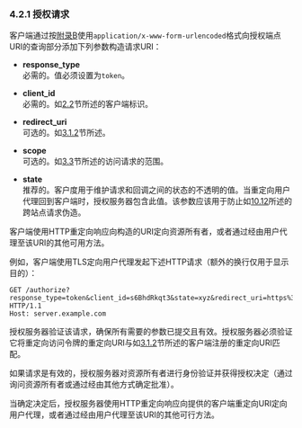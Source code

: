 ### 4.2.1 授权请求

客户端通过按[附录B](../AppendixB/b.md)使用`application/x-www-form-urlencoded`格式向授权端点URI的查询部分添加下列参数构造请求URI：

-  **response_type**    
  必需的。值必须设置为`token`。

-  **client_id**    
  必需的。如[2.2](../Section02/2.2.md)节所述的客户端标识。

-  **redirect_uri**    
  可选的。如[3.1.2](../Section03/3.1.2.md)节所述。

-  **scope**    
  可选的。如[3.3](../Section03/3.3.md)节所述的访问请求的范围。

-  **state**    
  推荐的。客户度用于维护请求和回调之间的状态的不透明的值。当重定向用户代理回到客户端时，授权服务器包含此值。该参数应该用于防止如[10.12](../Section10/10.12.md)所述的跨站点请求伪造。

客户端使用HTTP重定向响应向构造的URI定向资源所有者，或者通过经由用户代理至该URI的其他可用方法。

例如，客户端使用TLS定向用户代理发起下述HTTP请求（额外的换行仅用于显示目的）：

```HTTP
GET /authorize?response_type=token&client_id=s6BhdRkqt3&state=xyz&redirect_uri=https%3A%2F%2Fclient%2Eexample%2Ecom%2Fcb HTTP/1.1
Host: server.example.com
```

授权服务器验证该请求，确保所有需要的参数已提交且有效。授权服务器必须验证它将重定向访问令牌的重定向URI与如[3.1.2](../Section03/3.1.2.md)节所述的客户端注册的重定向URI匹配。

如果请求是有效的，授权服务器对资源所有者进行身份验证并获得授权决定（通过询问资源所有者或通过经由其他方式确定批准）。

当确定决定后，授权服务器使用HTTP重定向响应向提供的客户端重定向URI定向用户代理，或者通过经由用户代理至该URI的其他可行方法。
